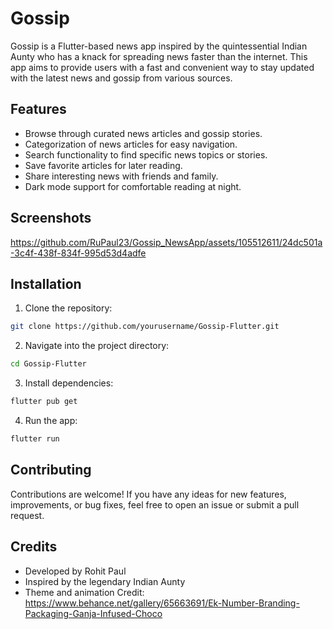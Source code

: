 
# Gossip

Gossip is a Flutter-based news app inspired by the quintessential Indian Aunty who has a knack for spreading news faster than the internet. This app aims to provide users with a fast and convenient way to stay updated with the latest news and gossip from various sources.

## Features

- Browse through curated news articles and gossip stories.
- Categorization of news articles for easy navigation.
- Search functionality to find specific news topics or stories.
- Save favorite articles for later reading.
- Share interesting news with friends and family.
- Dark mode support for comfortable reading at night.

## Screenshots

https://github.com/RuPaul23/Gossip_NewsApp/assets/105512611/24dc501a-3c4f-438f-834f-995d53d4adfe

## Installation

1. Clone the repository:

```bash
git clone https://github.com/yourusername/Gossip-Flutter.git
```

2. Navigate into the project directory:

```bash
cd Gossip-Flutter
```

3. Install dependencies:

```bash
flutter pub get
```

4. Run the app:

```bash
flutter run
```

## Contributing

Contributions are welcome! If you have any ideas for new features, improvements, or bug fixes, feel free to open an issue or submit a pull request.

## Credits

- Developed by Rohit Paul
- Inspired by the legendary Indian Aunty
- Theme and animation Credit: https://www.behance.net/gallery/65663691/Ek-Number-Branding-Packaging-Ganja-Infused-Choco





